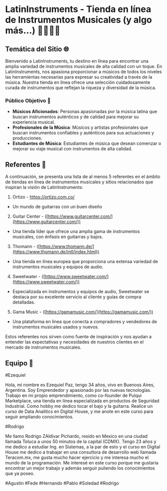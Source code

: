 # LatinInstruments - Tienda en línea de Instrumentos Musicales (y algo más…) 🎺🎸🎻🎶

## **Temática del Sitio 🌐**

Bienvenido a LatinInstruments, tu destino en línea para encontrar una amplia variedad de instrumentos musicales de alta calidad con un toque. En LatinInstruments, nos apasiona proporcionar a músicos de todos los niveles las herramientas necesarias para expresar su creatividad a través de la música. Nuestra tienda en línea ofrece una selección cuidadosamente curada de instrumentos que reflejan la riqueza y diversidad de la música.

### **Público Objetivo 📌**

- **Músicos Aficionados**: Personas apasionadas por la música latina que buscan instrumentos auténticos y de calidad para mejorar su experiencia musical.
- **Profesionales de la Música**: Músicos y artistas profesionales que buscan instrumentos confiables y auténticos para sus actuaciones y producciones.
- **Estudiantes de Música**: Estudiantes de música que desean comenzar o mejorar su viaje musical con instrumentos de alta calidad.

## **Referentes 📝**

A continuación, se presenta una lista de al menos 5 referentes en el ámbito de tiendas en línea de instrumentos musicales y sitios relacionados que inspiran la visión de LatinInstruments:


1. Ortizo - https://ortizo.com.co/
- Un mundo de guitarras con un buen diseño 
2. Guitar Center - ([https://www.guitarcenter.com/](https://www.guitarcenter.com/))
- Una tienda líder que ofrece una amplia gama de instrumentos musicales, con énfasis en guitarras y bajos.
3. Thomann - ([https://www.thomann.de/](https://www.thomann.de/intl/index.html))
- Una tienda en línea europea que proporciona una extensa variedad de instrumentos musicales y equipos de audio.
4. Sweetwater - ([https://www.sweetwater.com/](https://www.sweetwater.com/))
- Especializada en instrumentos y equipos de audio, Sweetwater se destaca por su excelente servicio al cliente y guías de compra detalladas.
5. Gama Music - ([https://gamamusic.com/](https://gamamusic.com/))
- Una plataforma en línea que conecta a compradores y vendedores de instrumentos musicales usados y nuevos.

Estos referentes nos sirven como fuente de inspiración y nos ayudan a entender las expectativas y necesidades de nuestros clientes en el mercado de instrumentos musicales.


## **Equipo 📝**

#Ezequiel

Hola, mi nombre es Ezequiel Paz, tengo 34 años, vivo en Buenoss Aires, Argentina. Soy Emprendedor y apasionado por las nuevas tecnologías. Trabajo en mi propio emprendimiento, como co-founder de Pulqui Marketplace, una tienda en línea especializada en productos de Seguridad Industrial. Como hobby me dedico tocar el bajo y la guitarra. Realice un curso de Data Analitics en Digital House, y me anote en este curso para seguir ampliando conocimientos.

#Rodrigo

Me llamo Rodrigo ZAldivar Pichardo, resido en Mexico en una ciudad llamada Toluca a unos 50 minutos de la capital (CDMX). Tengo 23 años y me dedico a estudiar Ing. en Sistemas, a la par de esto y el curso en Digital House me dedico a trabajar en una consultora de desarrollo web llamada Teracom.mx, me gusta mucho hacer ejercicio y me interesa mucho el mundo de la programación. Me interesé en este curso porque me gustaría encontrar un mejor trabajo y además serguir puliendo los conocimientos que ya poseo.

#Agustin
#Fede
#Hernando
#Pablo
#Soledad
#Rodrigo
